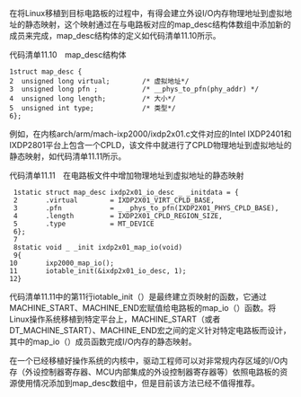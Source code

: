 在将Linux移植到目标电路板的过程中，有得会建立外设I/O内存物理地址到虚拟地址的静态映射，这个映射通过在与电路板对应的map_desc结构体数组中添加新的成员来完成，map_desc结构体的定义如代码清单11.10所示。

代码清单11.10　map_desc结构体

```
1struct map_desc {
2  unsigned long virtual;        /* 虚拟地址*/
3  unsigned long pfn ;           /* __phys_to_pfn(phy_addr) */
4  unsigned long length;         /* 大小*/
5  unsigned int type;            /* 类型*/
6};
```

例如，在内核arch/arm/mach-ixp2000/ixdp2x01.c文件对应的Intel IXDP2401和IXDP2801平台上包含一个CPLD，该文件中就进行了CPLD物理地址到虚拟地址的静态映射，如代码清单11.11所示。

代码清单11.11　在电路板文件中增加物理地址到虚拟地址的静态映射

```
 1static struct map_desc ixdp2x01_io_desc _ _initdata = {
 2       .virtual        = IXDP2X01_VIRT_CPLD_BASE,
 3       .pfn            = _ _phys_to_pfn(IXDP2X01_PHYS_CPLD_BASE),
 4       .length         = IXDP2X01_CPLD_REGION_SIZE,
 5       .type           = MT_DEVICE
 6};
 7
 8static void _ _init ixdp2x01_map_io(void)
 9{
10       ixp2000_map_io();
11       iotable_init(&ixdp2x01_io_desc, 1);
12}
```

代码清单11.11中的第11行iotable_init（）是最终建立页映射的函数，它通过MACHINE_START、MACHINE_END宏赋值给电路板的map_io（）函数。将Linux操作系统移植到特定平台上，MACHINE_START（或者DT_MACHINE_START）、MACHINE_END宏之间的定义针对特定电路板而设计，其中的map_io（）成员函数完成I/O内存的静态映射。

在一个已经移植好操作系统的内核中，驱动工程师可以对非常规内存区域的I/O内存（外设控制器寄存器、MCU内部集成的外设控制器寄存器等）依照电路板的资源使用情况添加到map_desc数组中，但是目前该方法已经不值得推荐。